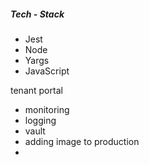 ##### Tech - Stack
- Jest
- Node
- Yargs
- JavaScript


tenant portal 
- monitoring
- logging
- vault
- adding image to production 
- 